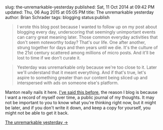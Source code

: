 slug: the-unremarkable-yesterday
published: Sat, 11 Oct 2014 at 09:42 PM
updated: Thu, 06 Aug 2015 at 05:05 PM
title: The unremarkable yesterday
author: Brian Schrader
tags: blogging
status:publish

> I wrote this blog post because I wanted to follow up on my post about blogging every day, underscoring that seemingly unimportant events can carry great meaning later. Those common everyday activities that don't seem noteworthy today? That's our life. One after another, strung together for days and then years until we die. It's the culture of the 21st century scattered among millions of micro posts. And it'll be lost to time if we don't curate it.

> Yesterday was unremarkable only because we're too close to it. Later we'll understand that it meant everything. And if that's true, let's aspire to something greater than our content being sliced up and interspersed with ads on someone else's platform.

Manton really nails it here. [I've said this before][1], the reason I blog is because I want a record of myself over time, a public journal of my thoughts. It may not be important to you to know what you're thinking right now, but it might be later, and if you don't write it down, and keep a copy for yourself, you might not be able to get it back.

[1]: http://brianschrader.com/archive/re:-permanence/

[The unremarkable yesterday &#8594;](http://www.manton.org/2014/10/the-unremarkable-yesterday.html)